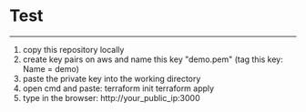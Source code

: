 # Test
___
1. copy this repository locally
2. create key pairs on aws and name this key "demo.pem" (tag this key: Name = demo)
3. paste the private key into the working directory
4. open cmd and paste:
   terraform init
   terraform apply
5. type in the browser: http://your_public_ip:3000
